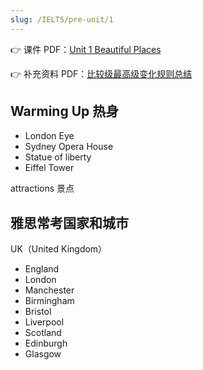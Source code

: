 ```yaml
---
slug: /IELTS/pre-unit/1
---
```



👉 课件 PDF：[Unit 1 Beautiful Places](./Unit%201%20Beautiful%20Places.pdf)

👉 补充资料 PDF：[比较级最高级变化规则总结](./Comparative%20Superlative%20Rules%20Summary.pdf)



## Warming Up 热身

- London Eye
- Sydney Opera House
- Statue of liberty
- Eiffel Tower

attractions 景点

## 雅思常考国家和城市

UK（United Kingdom）

- England
- London
- Manchester
- Birmingham
- Bristol
- Liverpool
- Scotland
- Edinburgh
- Glasgow
